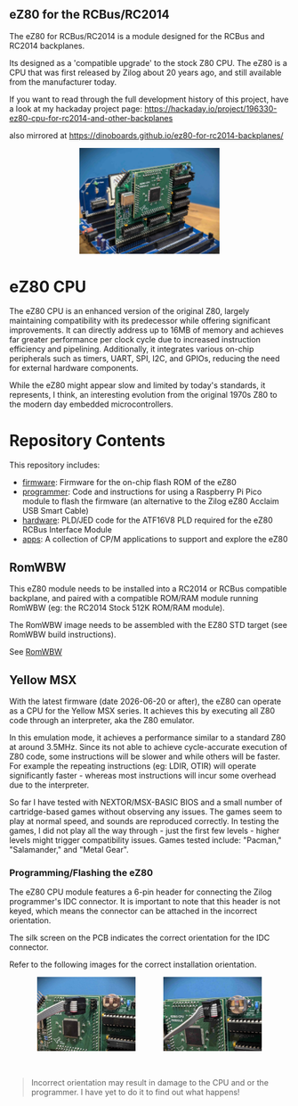 
## eZ80 for the RCBus/RC2014

The eZ80 for RCBus/RC2014 is a module designed for the RCBus and RC2014 backplanes.

Its designed as a 'compatible upgrade' to the stock Z80 CPU.  The eZ80 is a CPU that was first released by Zilog about 20 years ago, and still available from the manufacturer today.

If you want to read through the full development history of this project, have a look at my hackaday project page: https://hackaday.io/project/196330-ez80-cpu-for-rc2014-and-other-backplanes

also mirrored at https://dinoboards.github.io/ez80-for-rc2014-backplanes/

<div style="text-align: center;">
  <img src="./docs/assets/eZ80-V1.7-installed-profile-front.jpg" alt="eZ80 on RC2014" width="50%">
</div>

# eZ80 CPU

The eZ80 CPU is an enhanced version of the original Z80, largely maintaining compatibility with its predecessor while offering significant improvements. It can directly address up to 16MB of memory and achieves far greater performance per clock cycle due to increased instruction efficiency and pipelining. Additionally, it integrates various on-chip peripherals such as timers, UART, SPI, I2C, and GPIOs, reducing the need for external hardware components.

While the eZ80 might appear slow and limited by today's standards, it represents, I think, an interesting evolution from the original 1970s Z80 to the modern day embedded microcontrollers.

# Repository Contents

This repository includes:
* [firmware](./firmware/readme.md): Firmware for the on-chip flash ROM of the eZ80
* [programmer](./programmer/readme.md): Code and instructions for using a Raspberry Pi Pico module to flash the firmware (an alternative to the Zilog eZ80 Acclaim USB Smart Cable)
* [hardware](./hardware/readme.md): PLD/JED code for the ATF16V8 PLD required for the eZ80 RCBus Interface Module
* [apps](./apps/readme.md): A collection of CP/M applications to support and explore the eZ80


## RomWBW

This eZ80 module needs to be installed into a RC2014 or RCBus compatible backplane, and paired with a compatible ROM/RAM module running RomWBW (eg: the RC2014 Stock 512K ROM/RAM module).

The RomWBW image needs to be assembled with the EZ80 STD target (see RomWBW build instructions).

See [RomWBW](https://github.com/wwarthen/RomWBW)

## Yellow MSX

With the latest firmware (date 2026-06-20 or after), the eZ80 can operate as a CPU for the Yellow MSX series.  It achieves this by executing all Z80 code through an interpreter, aka the Z80 emulator.

In this emulation mode, it achieves a performance similar to a standard Z80 at around 3.5MHz.  Since its not able to achieve cycle-accurate execution of Z80 code, some instructions will be slower and while others will be faster.  For example the repeating instructions (eg: LDIR, OTIR) will operate significantly faster - whereas most instructions will incur some overhead due to the interpreter.

So far I have tested with NEXTOR/MSX-BASIC BIOS and a small number of cartridge-based games without observing any issues. The games seem to play at normal speed, and sounds are reproduced correctly.  In testing the games, I did not play all the way through - just the first few levels - higher levels might trigger compatibility issues.  Games tested include: "Pacman," "Salamander," and "Metal Gear".

### Programming/Flashing the eZ80

The eZ80 CPU module features a 6-pin header for connecting the Zilog programmer's IDC connector. It is important to note that this header is not keyed, which means the connector can be attached in the incorrect orientation.

The silk screen on the PCB indicates the correct orientation for the IDC connector.

Refer to the following images for the correct installation orientation.

<div style="display: flex; justify-content: space-evenly;">
  <img src="./docs/assets/eZ80-programmer-orientation.jpg" alt="eZ80 on RC2014" style="width: 35%;">
  <img src="./docs/assets/eZ80-programmer-installed.jpg" alt="eZ80 on RC2014" style="width: 35%;">
</div>

<br/>
<br/>

> Incorrect orientation may result in damage to the CPU and or the programmer.  I have yet to do it to find out what happens!
